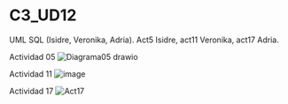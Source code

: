 # C3_UD12
UML SQL (Isidre, Veronika, Adria).
Act5 Isidre, act11 Veronika, act17 Adria.

Actividad 05
![Diagrama05 drawio](https://user-images.githubusercontent.com/103040138/164258494-ff7c2463-99e7-4b46-858c-64a9a2526588.png)


Actividad 11
![image](https://user-images.githubusercontent.com/89861246/164255495-d1188a2b-911e-442b-9729-82d7809dd5d7.png)


Actividad 17 
![Act17](https://user-images.githubusercontent.com/9555509/164319549-09c19644-8625-4101-9efc-c3c6a1be5b21.png)
